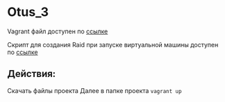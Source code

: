 # Otus_3
Vagrant файл доступен по [ссылке](https://github.com/Sunabak/Otus_3/blob/main/Vagrantfile)

Скрипт для создания Raid при запуске виртуальной машины доступен по [ссылке](https://github.com/Sunabak/Otus_3/blob/main/scraid.sh)

## Действия: 
Cкачать файлы проекта
Далее в папке проекта
```vagrant up```
